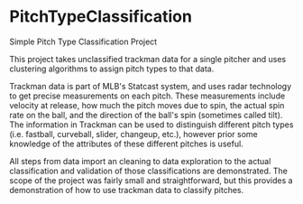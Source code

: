 # PitchTypeClassification
Simple Pitch Type Classification Project

This project takes unclassified trackman data for a single pitcher and uses clustering algorithms to assign pitch types to that data. 

Trackman data is part of MLB's Statcast system, and uses radar technology to get precise measurements on each pitch. These measurements include velocity at release, how much the pitch moves due to spin, the actual spin rate on the ball, and the direction of the ball's spin (sometimes called tilt). The information in Trackman can be used to distinguish different pitch types (i.e. fastball, curveball, slider, changeup, etc.), however prior some knowledge of the attributes of these different pitches is useful.

All steps from data import an cleaning to data exploration to the actual classification and validation of those classifications are demonstrated. The scope of the project was fairly small and straightforward, but this provides a demonstration of how to use trackman data to classify pitches.
